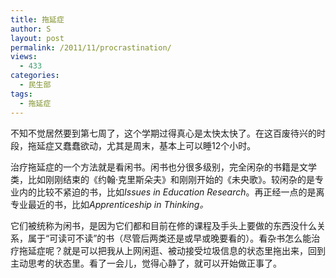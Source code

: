 ```yaml
---
title: 拖延症
author: S
layout: post
permalink: /2011/11/procrastination/
views:
  - 433
categories:
  - 民生部
tags:
  - 拖延症
---
```

不知不觉居然要到第七周了，这个学期过得真心是太快太快了。在这百废待兴的时段，拖延症又蠢蠢欲动，尤其是周末，基本上可以睡12个小时。

治疗拖延症的一个方法就是看闲书。闲书也分很多级别，完全闲杂的书籍是文学类，比如刚刚结束的《约翰·克里斯朵夫》和刚刚开始的《未央歌》。较闲杂的是专业内的比较不紧迫的书，比如*Issues in Education Research*。再正经一点的是离专业最近的书，比如*Apprenticeship in Thinking。*

它们被统称为闲书，是因为它们都和目前在修的课程及手头上要做的东西没什么关系，属于“可读可不读”的书（尽管后两类还是或早或晚要看的）。看杂书怎么能治疗拖延症呢？就是可以把我从上网闲逛、被动接受垃圾信息的状态里拖出来，回到主动思考的状态里。看了一会儿，觉得心静了，就可以开始做正事了。